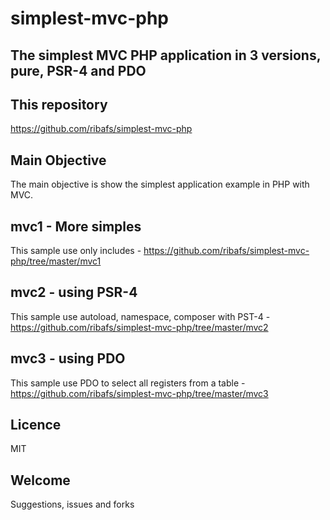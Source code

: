 # simplest-mvc-php

## The simplest MVC PHP application in 3 versions, pure, PSR-4 and PDO

## This repository

https://github.com/ribafs/simplest-mvc-php

## Main Objective

The main objective is show the simplest application example in PHP with MVC.

## mvc1 - More simples

This sample use only includes - https://github.com/ribafs/simplest-mvc-php/tree/master/mvc1

## mvc2 - using PSR-4

This sample use autoload, namespace, composer with PST-4 - https://github.com/ribafs/simplest-mvc-php/tree/master/mvc2

## mvc3 - using PDO

This sample use PDO to select all registers from a table - https://github.com/ribafs/simplest-mvc-php/tree/master/mvc3

## Licence

MIT

## Welcome
Suggestions, issues and forks
